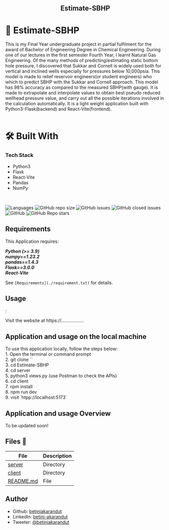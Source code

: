 <div align="center">
  <h2><b>Estimate-SBHP</b></h2>
</div>

<!-- PROJECT DESCRIPTION -->
# 📖 Estimate-SBHP <a name="about-project"></a>
<div>
    This is my Final Year undergraduate project in partial fulfilment for the award of Bachelor of Engineering Degree in Chemical Engineering.
    During one of our lectures in the first semester Fourth Year, I learnt Natural Gas Engineering. Of the many methods of predicting/estimating static bottom hole pressure, I discovered that Sukkar and Cornell is widely used both for vertical and inclined wells especially for pressures below 10,000psia. 
    This model is made to relief reservoir engineers(or student engineers) who which to predict SBHP with the Sukkar and Cornell approach. This model has 98% accuracy as compared to the measured SBHP(with gauge). It is made to extrapolate and interpolate values to obtain best pseudo reduced wellhead pressure value, and carry out all the possible iterations involved in the calculation automatically.
    It is a light weight application built with Python3-Flask(backend) and React-Vite(frontend).
    
</div>
<br>

# 🛠 Built With <a name="built-with"></a>

### Tech Stack <a name="tech-stack"></a>

- Python3
- Flask
- React-Vite
- Pandas
- NumPy
<br>

![Languages](https://img.shields.io/github/languages/top/betiniakarandut/Estimate-SBHP)
![GitHub repo size](https://img.shields.io/github/repo-size/betiniakarandut/Estimate-SBHP)
![GitHub issues](https://img.shields.io/github/issues/betiniakarandut/Estimate-SBHP)
![GitHub closed issues](https://img.shields.io/github/issues-closed/betiniakarandut/Estimate-SBHP)
![GitHub](https://img.shields.io/github/license/betiniakarandut/Estimate-SBHP)
![GitHub Repo stars](https://img.shields.io/github/stars/betiniakarandut/Estimate-SBHP?style=social)


## Requirements
This Application requires:

**_Python (>= 3.9)_**<br>
**_numpy==1.23.2_**<br>
**_pandas==1.4.3_** <br>
**_Flask==3.0.0_**<br>
**_React-Vite_**<br>

See `[Requirements](./requirement.txt)` for details.

## <h2>Usage</h2>:

Visit the website at https://..................

<p><h2>Application and usage on the local machine</h2></p>
To use this application locally, follow the steps below:<br>
1.  Open the terminal or command prompt<br>
2.  git clone `<repo url>`<br>
3.  cd Estimate-SBHP<br>
4.  cd server<br>
5.  python3 views.py (use Postman to check the APIs)<br>
6.  cd client<br>
7.  npm install<br>
8.  npm run dev<br>
9.  visit `htpp://localhost:5173`

<p><h2>Application and usage Overview</h2></p>
To be updated soon!

## Files :pencil:

| File | Description |
|------|-------------|
| [server](./server) | Directory |
| [client](./client) | Directory |
| [README.md](./README.md) | File |




## Author

- Github: [betiniakarandut](https://www.github.com/betiniakarandut)
- LinkedIn: [betini-akarandut](https://www.linkedin.com/in/betini-akarandut-24654321a)
- Tweeter: [@betiniakarandut](https://twitter.com/betiniakarandut)
